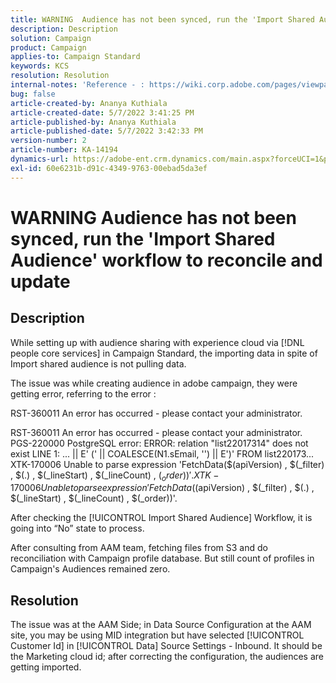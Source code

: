 ```yaml
---
title: WARNING  Audience has not been synced, run the 'Import Shared Audience' workflow to reconcile and update
description: Description
solution: Campaign
product: Campaign
applies-to: Campaign Standard
keywords: KCS
resolution: Resolution
internal-notes: 'Reference - : https://wiki.corp.adobe.com/pages/viewpage.action?pageId=1061261145#space-menu-link-content  Resolved in - https://jira.corp.adobe.com/browse/CAMP-34744'
bug: false
article-created-by: Ananya Kuthiala
article-created-date: 5/7/2022 3:41:25 PM
article-published-by: Ananya Kuthiala
article-published-date: 5/7/2022 3:42:33 PM
version-number: 2
article-number: KA-14194
dynamics-url: https://adobe-ent.crm.dynamics.com/main.aspx?forceUCI=1&pagetype=entityrecord&etn=knowledgearticle&id=0544c621-1cce-ec11-a7b5-0022480a8e40
exl-id: 60e6231b-d91c-4349-9763-00ebad5da3ef
---
```

# WARNING  Audience has not been synced, run the 'Import Shared Audience' workflow to reconcile and update

## Description


While setting up with audience sharing with experience cloud via [!DNL people core services] in Campaign Standard, the importing data in spite of Import shared audience is not pulling data.

The issue was while creating audience in adobe campaign, they were getting error, referring to the error :



RST-360011 An error has occurred - please contact your administrator.

RST-360011 An error has occurred - please contact your administrator.
PGS-220000 PostgreSQL error: ERROR: relation "list22017314" does not exist
LINE 1: ... || E' (' || COALESCE(N1.sEmail, '') || E')' FROM list220173...
XTK-170006 Unable to parse expression 'FetchData($(apiVersion) , $(_filter) , $(.) , $(_lineStart) , $(_lineCount) , $(_order))'.
XTK-170006 Unable to parse expression 'FetchData($(apiVersion) , $(_filter) , $(.) , $(_lineStart) , $(_lineCount) , $(_order))'.





After checking the [!UICONTROL Import Shared Audience] Workflow, it is going into “No” state to process.

After consulting from AAM team, fetching files from S3 and do reconciliation with Campaign profile database. But still count of profiles in Campaign's Audiences remained zero.


## Resolution


The issue was at the AAM Side; in Data Source Configuration at the AAM site, you may be using MID integration but have selected [!UICONTROL Customer Id] in [!UICONTROL Data] Source Settings - Inbound. It should be the Marketing cloud id; after correcting the configuration, the audiences are getting imported.
